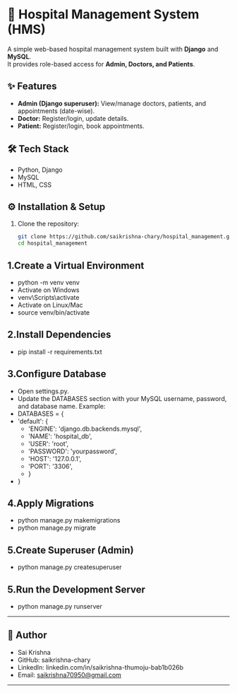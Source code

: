 # 🏥 Hospital Management System (HMS)

A simple web-based hospital management system built with **Django** and **MySQL**.  
It provides role-based access for **Admin, Doctors, and Patients**.

## ✨ Features
- **Admin (Django superuser):** View/manage doctors, patients, and appointments (date-wise).  
- **Doctor:** Register/login, update details.  
- **Patient:** Register/login, book appointments.  

## 🛠 Tech Stack
- Python, Django  
- MySQL  
- HTML, CSS  

## ⚙️ Installation & Setup
1. Clone the repository:
   ```bash
   git clone https://github.com/saikrishna-chary/hospital_management.git
   cd hospital_management


## 1.Create a Virtual Environment
  - python -m venv venv
  - Activate on Windows
  - venv\Scripts\activate
  - Activate on Linux/Mac
  - source venv/bin/activate


## 2.Install Dependencies
- pip install -r requirements.txt

## 3.Configure Database
  - Open settings.py.
  - Update the DATABASES section with your MySQL username, password, and database name. Example:
  - DATABASES = {
  - 'default': {
       - 'ENGINE': 'django.db.backends.mysql',
       - 'NAME': 'hospital_db',
       - 'USER': 'root',
       - 'PASSWORD': 'yourpassword',
       - 'HOST': '127.0.0.1',
       - 'PORT': '3306',
     - }
   - }

## 4.Apply Migrations
  - python manage.py makemigrations
  - python manage.py migrate

## 5.Create Superuser (Admin)
  - python manage.py createsuperuser

## 5.Run the Development Server
  - python manage.py runserver

---
## 📧 Author
   - Sai Krishna
   - GitHub: saikrishna-chary
   - LinkedIn: linkedin.com/in/saikrishna-thumoju-bab1b026b
   - Email: saikrishna70950@gmail.com
---


